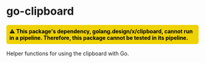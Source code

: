 # go-clipboard

<div style="background-color: #eed202; color: black; font-weight: bold; border-radius: 5px; padding: 0.5rem; margin-bottom: 1rem">⚠️ This package's dependency, golang.design/x/clipboard, cannot run in a pipeline. Therefore, this package cannot be tested in its pipeline.</div>

Helper functions for using the clipboard with Go.
